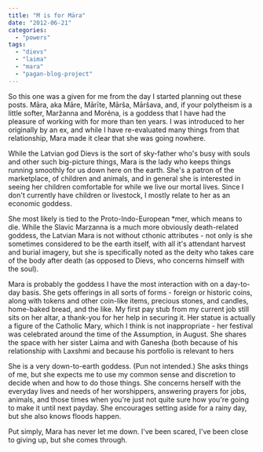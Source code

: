 ```yaml
---
title: "M is for Māra"
date: "2012-06-21"
categories: 
  - "powers"
tags: 
  - "dievs"
  - "laima"
  - "mara"
  - "pagan-blog-project"
---
```


So this one was a given for me from the day I started planning out these posts. Māra, aka Māre, Mārīte, Mārša, Māršava, and, if your polytheism is a little softer, Maržanna and Moréna, is a goddess that I have had the pleasure of working with for more than ten years. I was introduced to her originally by an ex, and while I have re-evaluated many things from that relationship, Mara made it clear that she was going nowhere.

While the Latvian god Dievs is the sort of sky-father who's busy with souls and other such big-picture things, Mara is the lady who keeps things running smoothly for us down here on the earth. She's a patron of the marketplace, of children and animals, and in general she is interested in seeing her children comfortable for while we live our mortal lives. Since I don't currently have children or livestock, I mostly relate to her as an economic goddess.

She most likely is tied to the Proto-Indo-European \*mer, which means to die. While the Slavic Marzanna is a much more obviously death-related goddess, the Latvian Mara is not without cthonic attributes - not only is she sometimes considered to be the earth itself, with all it's attendant harvest and burial imagery, but she is specifically noted as the deity who takes care of the body after death (as opposed to Dievs, who concerns himself with the soul).

Mara is probably the goddess I have the most interaction with on a day-to-day basis. She gets offerings in all sorts of forms - foreign or historic coins, along with tokens and other coin-like items, precious stones, and candles, home-baked bread, and the like. My first pay stub from my current job still sits on her altar, a thank-you for her help in securing it. Her statue is actually a figure of the Catholic Mary, which I think is not inappropriate - her festival was celebrated around the time of the Assumption, in August. She shares the space with her sister Laima and with Ganesha (both because of his relationship with Laxshmi and because his portfolio is relevant to hers

She is a very down-to-earth goddess. (Pun not intended.) She asks things of me, but she expects me to use my common sense and discretion to decide when and how to do those things. She concerns herself with the everyday lives and needs of her worshippers, answering prayers for jobs, animals, and those times when you're just not quite sure how you're going to make it until next payday. She encourages setting aside for a rainy day, but she also knows floods happen.

Put simply, Mara has never let me down. I've been scared, I've been close to giving up, but she comes through.
